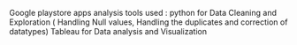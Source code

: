 Google playstore apps analysis
tools used :
python  for  Data Cleaning and Exploration ( Handling Null values, Handling the duplicates and correction of datatypes)
Tableau for Data analysis and Visualization
